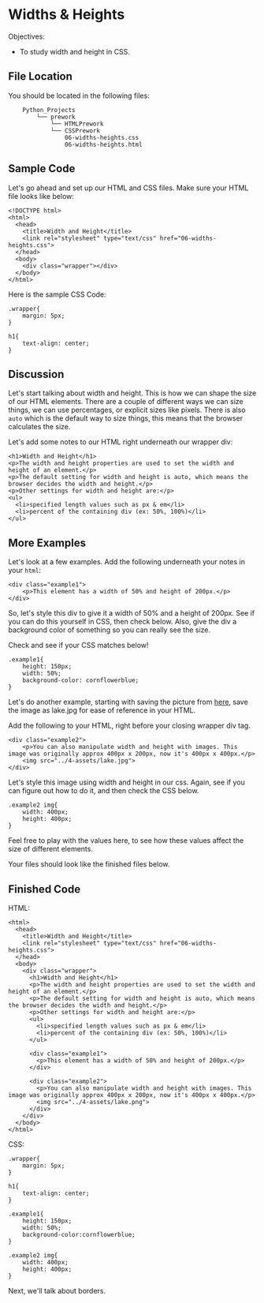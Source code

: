 # Widths & Heights

Objectives:

* To study width and height in CSS.

## File Location <a id="file-location"></a>

You should be located in the following files:

```text
    Python_Projects
        └── prework
            └── HTMLPrework
            └── CSSPrework
                06-widths-heights.css
                06-widths-heights.html
```

## Sample Code <a id="sample-code"></a>

Let's go ahead and set up our HTML and CSS files. Make sure your HTML file looks like below:

```text
<!DOCTYPE html>
<html>
  <head>
    <title>Width and Height</title>
    <link rel="stylesheet" type="text/css" href="06-widths-heights.css">
  </head>
  <body>
    <div class="wrapper"></div>
  </body>
</html>
```

Here is the sample CSS Code:

```text
.wrapper{
    margin: 5px;
}

h1{
    text-align: center;
}
```

## Discussion <a id="discussion"></a>

Let's start talking about width and height. This is how we can shape the size of our HTML elements. There are a couple of different ways we can size things, we can use percentages, or explicit sizes like pixels. There is also `auto` which is the default way to size things, this means that the browser calculates the size.

Let's add some notes to our HTML right underneath our wrapper div:

```text
<h1>Width and Height</h1>
<p>The width and height properties are used to set the width and height of an element.</p>
<p>The default setting for width and height is auto, which means the browser decides the width and height.</p>
<p>Other settings for width and height are:</p>
<ul>
  <li>specified length values such as px & em</li>
  <li>percent of the containing div (ex: 50%, 100%)</li>
</ul>
```

## More Examples <a id="more-examples"></a>

Let's look at a few examples. Add the following underneath your notes in your `html`:

```text
<div class="example1">
    <p>This element has a width of 50% and height of 200px.</p>
</div>
```

So, let's style this div to give it a width of 50% and a height of 200px. See if you can do this yourself in CSS, then check below. Also, give the div a background color of something so you can really see the size.

Check and see if your CSS matches below!

```text
.example1{
    height: 150px;
    width: 50%;
    background-color: cornflowerblue;
}
```

Let's do another example, starting with saving the picture from [here](https://www.oregonhikers.org/field_guide/File:Mt._Hood,_Timothy_Lake.jpg), save the image as lake.jpg for ease of reference in your HTML.

Add the following to your HTML, right before your closing wrapper div tag.

```text
<div class="example2">
    <p>You can also manipulate width and height with images. This image was originally approx 400px x 200px, now it's 400px x 400px.</p>
    <img src="../4-assets/lake.jpg">
</div>
```

Let's style this image using width and height in our css. Again, see if you can figure out how to do it, and then check the CSS below.

```text
.example2 img{
    width: 400px;
    height: 400px;
}
```

Feel free to play with the values here, to see how these values affect the size of different elements.

Your files should look like the finished files below.

## Finished Code <a id="finished-code"></a>

HTML:

```text
<html>
  <head>
    <title>Width and Height</title>
    <link rel="stylesheet" type="text/css" href="06-widths-heights.css">
  </head>
  <body>
    <div class="wrapper">
      <h1>Width and Height</h1>
      <p>The width and height properties are used to set the width and height of an element.</p>
      <p>The default setting for width and height is auto, which means the browser decides the width and height.</p>
      <p>Other settings for width and height are:</p>
      <ul>
        <li>specified length values such as px & em</li>
        <li>percent of the containing div (ex: 50%, 100%)</li>
      </ul>
​
      <div class="example1">
        <p>This element has a width of 50% and height of 200px.</p>
      </div>
​
      <div class="example2">
        <p>You can also manipulate width and height with images. This image was originally approx 400px x 200px, now it's 400px x 400px.</p>
        <img src="../4-assets/lake.png">
      </div>
    </div>
  </body>
</html>
```

CSS:

```text
.wrapper{
    margin: 5px;
}
​
h1{
    text-align: center;
}
​
.example1{
    height: 150px;
    width: 50%;
    background-color:cornflowerblue;
}
​
.example2 img{
    width: 400px;
    height: 400px;
}
```

Next, we'll talk about borders.

